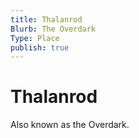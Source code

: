 ```yaml
---
title: Thalanrod
Blurb: The Overdark
Type: Place
publish: true
---
```

# Thalanrod

Also known as the Overdark. 